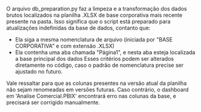 O arquivo db_preparation.py faz a limpeza e a transformação dos dados brutos localizados na planilha .XLSX de base corporativa mais recente presente na pasta.
Isso significa que o script está preparado para atualizações indefinidas da base de dados, contanto que:
  - Ela siga a mesma nomenclatura de arquivo (iniciada por "BASE CORPORATIVA" e com extensão .XLSX)
  - Ela contenha uma aba chamada "Página1", e nesta aba esteja localizada a base principal dos dados
Esses critérios podem ser alterados diretamente no código, caso o padrão de nomenclatura precise ser ajustado no futuro.

Vale ressaltar para que as colunas presentes na versão atual da planilha não sejam renomeadas em versões futuras.
Caso contrário, o dashboard em 'Analise Comercial.PBIX' encontrará erro nas colunas da base, e precisará ser corrigido manualmente.
